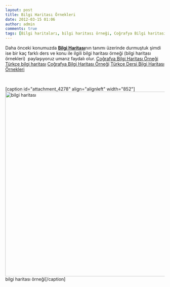 ```yaml
---
layout: post
title: Bilgi Haritası Örnekleri
date: 2012-03-15 01:06
author: admin
comments: true
tags: [Bilgi haritaları, bilgi haritası örneği, Coğrafya Bilgi haritası, Eğitim Bilimleri, Eğitim Bilimleri, Türkçe Bilgi haritası]
---
```

Daha önceki konumuzda <strong><a title="Bilgi Haritası" href="http://egitimvaktim.com/bilgi-haritasi-2" target="_blank">Bilgi Haritası</a></strong>nın tanımı üzerinde durmuştuk şimdi ise bir kaç farklı ders ve konu ile ilgili bilgi haritası örneği (bilgi haritası örnekleri)  paylaşıyoruz umarız faydalı olur.
<a href="http://egitimvaktim.com/dosyalar/2012/03/Cografya-bilgi-haritasi.zip">Coğrafya Bilgi Haritası Örneği
</a><a href="http://egitimvaktim.com/dosyalar/2012/03/Türkçe-bilgi-haritası.zip">Türkçe bilgi haritası</a>
<a href="http://egitimvaktim.com/dosyalar/2012/03/Cografya-bilgi-haritasi.zip">Coğrafya Bilgi Haritası Örneği</a>
<a href="http://egitimvaktim.com/dosyalar/2012/03/Turkce-Bilgi-Haritasi.zip">Türkçe Dersi Bilgi Haritası Örnekleri</a>

&nbsp;

[caption id="attachment_4278" align="alignleft" width="852"]<a href="http://egitimvaktim.com/bilgi-haritasi-ornekleri/bilgi_haritasi_evaktim"><img class="size-full wp-image-4278" title="bilgi haritası" alt="bilgi haritası" src="http://egitimvaktim.com/dosyalar/2012/03/bilgi_haritası_evaktim.jpg" width="852" height="584" /></a> bilgi haritası örneği[/caption]
